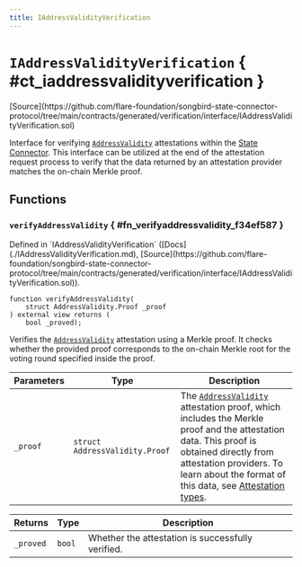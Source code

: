 ```yaml
---
title: IAddressValidityVerification
---
```


<!-- This is an autogenerated file. Do not edit! -->

# `IAddressValidityVerification` { #ct_iaddressvalidityverification }

<div class="api-node-source" markdown>
[Source](https://github.com/flare-foundation/songbird-state-connector-protocol/tree/main/contracts/generated/verification/interface/IAddressValidityVerification.sol)
</div>

<div class="api-node-internal" markdown>

Interface for verifying [`AddressValidity`](../attestation-types/AddressValidity.md) attestations within the [State Connector](https://docs.flare.network/tech/state-connector/).
This interface can be utilized at the end of the attestation request process to verify that the data
returned by an attestation provider matches the on-chain Merkle proof.

</div>

<div class="api-node-type" markdown>

## Functions

<div class="api-node" markdown>

### `verifyAddressValidity` { #fn_verifyaddressvalidity_f34ef587 }

<div class="api-node-source" markdown>
Defined in `IAddressValidityVerification` ([Docs](./IAddressValidityVerification.md), [Source](https://github.com/flare-foundation/songbird-state-connector-protocol/tree/main/contracts/generated/verification/interface/IAddressValidityVerification.sol)).
</div>

<div class="api-node-internal" markdown>

```solidity
function verifyAddressValidity(
    struct AddressValidity.Proof _proof
) external view returns (
    bool _proved);
```

Verifies the [`AddressValidity`](../attestation-types/AddressValidity.md) attestation using a Merkle proof.
It checks whether the provided proof corresponds to the on-chain Merkle root for the voting round specified inside the proof.

| Parameters | Type | Description |
| ---------- | ---- | ----------- |
| `_proof` | `struct AddressValidity.Proof` | The [`AddressValidity`](../attestation-types/AddressValidity.md) attestation proof, which includes the Merkle proof and the attestation data.               This proof is obtained directly from attestation providers.               To learn about the format of this data, see [Attestation types](https://github.com/flare-foundation/songbird-state-connector-protocol/blob/main/specs/attestations/attestation-type-definition.md). |

| Returns | Type | Description |
| ------- | ---- | ----------- |
| `_proved` | `bool` | Whether the attestation is successfully verified. |
</div>
</div>

</div>

